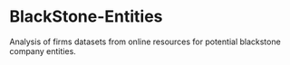 # BlackStone-Entities
Analysis of firms datasets from online resources for potential blackstone company entities.
